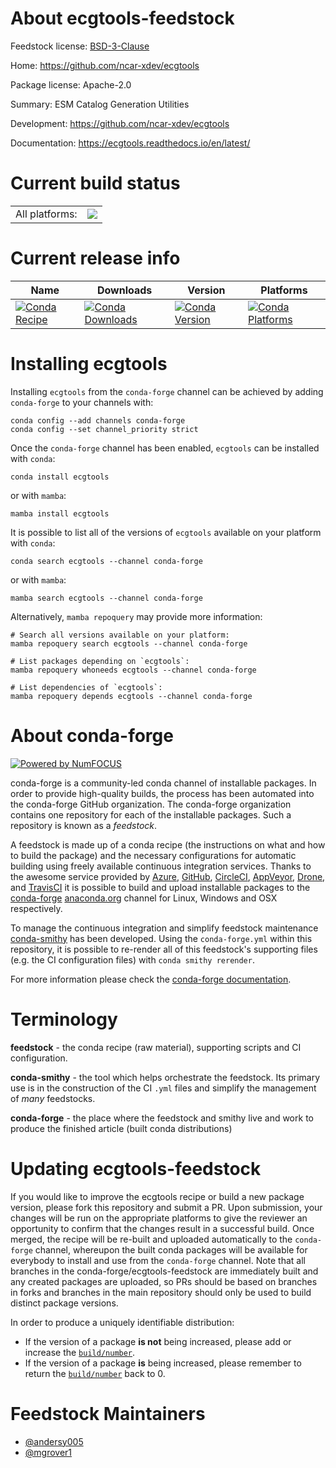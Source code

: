 About ecgtools-feedstock
========================

Feedstock license: [BSD-3-Clause](https://github.com/conda-forge/ecgtools-feedstock/blob/main/LICENSE.txt)

Home: https://github.com/ncar-xdev/ecgtools

Package license: Apache-2.0

Summary: ESM Catalog Generation Utilities

Development: https://github.com/ncar-xdev/ecgtools

Documentation: https://ecgtools.readthedocs.io/en/latest/

Current build status
====================


<table><tr><td>All platforms:</td>
    <td>
      <a href="https://dev.azure.com/conda-forge/feedstock-builds/_build/latest?definitionId=13907&branchName=main">
        <img src="https://dev.azure.com/conda-forge/feedstock-builds/_apis/build/status/ecgtools-feedstock?branchName=main">
      </a>
    </td>
  </tr>
</table>

Current release info
====================

| Name | Downloads | Version | Platforms |
| --- | --- | --- | --- |
| [![Conda Recipe](https://img.shields.io/badge/recipe-ecgtools-green.svg)](https://anaconda.org/conda-forge/ecgtools) | [![Conda Downloads](https://img.shields.io/conda/dn/conda-forge/ecgtools.svg)](https://anaconda.org/conda-forge/ecgtools) | [![Conda Version](https://img.shields.io/conda/vn/conda-forge/ecgtools.svg)](https://anaconda.org/conda-forge/ecgtools) | [![Conda Platforms](https://img.shields.io/conda/pn/conda-forge/ecgtools.svg)](https://anaconda.org/conda-forge/ecgtools) |

Installing ecgtools
===================

Installing `ecgtools` from the `conda-forge` channel can be achieved by adding `conda-forge` to your channels with:

```
conda config --add channels conda-forge
conda config --set channel_priority strict
```

Once the `conda-forge` channel has been enabled, `ecgtools` can be installed with `conda`:

```
conda install ecgtools
```

or with `mamba`:

```
mamba install ecgtools
```

It is possible to list all of the versions of `ecgtools` available on your platform with `conda`:

```
conda search ecgtools --channel conda-forge
```

or with `mamba`:

```
mamba search ecgtools --channel conda-forge
```

Alternatively, `mamba repoquery` may provide more information:

```
# Search all versions available on your platform:
mamba repoquery search ecgtools --channel conda-forge

# List packages depending on `ecgtools`:
mamba repoquery whoneeds ecgtools --channel conda-forge

# List dependencies of `ecgtools`:
mamba repoquery depends ecgtools --channel conda-forge
```


About conda-forge
=================

[![Powered by
NumFOCUS](https://img.shields.io/badge/powered%20by-NumFOCUS-orange.svg?style=flat&colorA=E1523D&colorB=007D8A)](https://numfocus.org)

conda-forge is a community-led conda channel of installable packages.
In order to provide high-quality builds, the process has been automated into the
conda-forge GitHub organization. The conda-forge organization contains one repository
for each of the installable packages. Such a repository is known as a *feedstock*.

A feedstock is made up of a conda recipe (the instructions on what and how to build
the package) and the necessary configurations for automatic building using freely
available continuous integration services. Thanks to the awesome service provided by
[Azure](https://azure.microsoft.com/en-us/services/devops/), [GitHub](https://github.com/),
[CircleCI](https://circleci.com/), [AppVeyor](https://www.appveyor.com/),
[Drone](https://cloud.drone.io/welcome), and [TravisCI](https://travis-ci.com/)
it is possible to build and upload installable packages to the
[conda-forge](https://anaconda.org/conda-forge) [anaconda.org](https://anaconda.org/)
channel for Linux, Windows and OSX respectively.

To manage the continuous integration and simplify feedstock maintenance
[conda-smithy](https://github.com/conda-forge/conda-smithy) has been developed.
Using the ``conda-forge.yml`` within this repository, it is possible to re-render all of
this feedstock's supporting files (e.g. the CI configuration files) with ``conda smithy rerender``.

For more information please check the [conda-forge documentation](https://conda-forge.org/docs/).

Terminology
===========

**feedstock** - the conda recipe (raw material), supporting scripts and CI configuration.

**conda-smithy** - the tool which helps orchestrate the feedstock.
                   Its primary use is in the construction of the CI ``.yml`` files
                   and simplify the management of *many* feedstocks.

**conda-forge** - the place where the feedstock and smithy live and work to
                  produce the finished article (built conda distributions)


Updating ecgtools-feedstock
===========================

If you would like to improve the ecgtools recipe or build a new
package version, please fork this repository and submit a PR. Upon submission,
your changes will be run on the appropriate platforms to give the reviewer an
opportunity to confirm that the changes result in a successful build. Once
merged, the recipe will be re-built and uploaded automatically to the
`conda-forge` channel, whereupon the built conda packages will be available for
everybody to install and use from the `conda-forge` channel.
Note that all branches in the conda-forge/ecgtools-feedstock are
immediately built and any created packages are uploaded, so PRs should be based
on branches in forks and branches in the main repository should only be used to
build distinct package versions.

In order to produce a uniquely identifiable distribution:
 * If the version of a package **is not** being increased, please add or increase
   the [``build/number``](https://docs.conda.io/projects/conda-build/en/latest/resources/define-metadata.html#build-number-and-string).
 * If the version of a package **is** being increased, please remember to return
   the [``build/number``](https://docs.conda.io/projects/conda-build/en/latest/resources/define-metadata.html#build-number-and-string)
   back to 0.

Feedstock Maintainers
=====================

* [@andersy005](https://github.com/andersy005/)
* [@mgrover1](https://github.com/mgrover1/)


